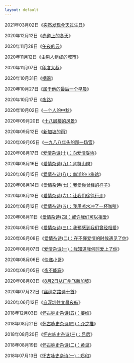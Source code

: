 ```yaml
---
layout: default
---
```


2021年03月02日《[突然发现今天过生日](https://zhuanglinsheng.github.io/res/poems/2021-03-02.html)》

2020年12月12日《[赤道上的冬天](https://zhuanglinsheng.github.io/res/poems/2020-12-12.html)》

2020年11月28日《[午夜的云](https://zhuanglinsheng.github.io/res/poems/2020-11-28.html)》

2020年11月12日《[由男人组成的城市](https://zhuanglinsheng.github.io/res/poems/2020-11-12.html)》

2020年11月07日《[印度大叔](https://zhuanglinsheng.github.io/res/poems/2020-11-07.html)》

2020年10月31日《[嘲讽](https://zhuanglinsheng.github.io/res/poems/2020-10-31.html)》

2020年10月27日《[属于他的最后一个早晨](https://zhuanglinsheng.github.io/res/poems/2020-10-27.html)》

2020年10月17日《[夜路](https://zhuanglinsheng.github.io/res/poems/2020-10-17.html)》

2020年10月02日《[一个人的中秋](https://zhuanglinsheng.github.io/res/poems/2020-10-02.html)》

2020年09月20日《[十八层楼的风景](https://zhuanglinsheng.github.io/res/poems/2020-09-20.html)》

2020年09月12日《[新加坡的雨](https://zhuanglinsheng.github.io/res/poems/2020-09-12.html)》

2020年09月05日《[一九八八年头的那一场雪](https://zhuanglinsheng.github.io/res/poems/2020-09-05.html)》

2020年08月17日《[爱情杂诗(十)：向爱情妥协](https://zhuanglinsheng.github.io/res/poems/2020-08-17.html)》

2020年08月16日《[爱情杂诗(九)：肯特山岗](https://zhuanglinsheng.github.io/res/poems/2020-08-16.html)》

2020年08月15日《[爱情杂诗(八)：南洋的小旅馆](https://zhuanglinsheng.github.io/res/poems/2020-08-15.html)》

2020年08月14日《[爱情杂诗(七)：我爱你曾经的样子](https://zhuanglinsheng.github.io/res/poems/2020-08-14.html)》

2020年08月13日《[爱情杂诗(六)：让我们徐徐行走](https://zhuanglinsheng.github.io/res/poems/2020-08-13.html)》

2020年08月12日《[爱情杂诗(五)：我用凉水冲了一杯咖啡](https://zhuanglinsheng.github.io/res/poems/2020-08-12.html)》

2020年08月11日《[爱情杂诗(四)：或许我们可以相爱](https://zhuanglinsheng.github.io/res/poems/2020-08-11.html)》

2020年08月10日《[爱情杂诗(三)：我预感到我们曾经相爱](https://zhuanglinsheng.github.io/res/poems/2020-08-10.html)》

2020年08月08日《[爱情杂诗(二)：在不懂爱情的时候遇见了你](https://zhuanglinsheng.github.io/res/poems/2020-08-08.html)》

2020年08月07日《[爱情杂诗(一)：我知道我何时爱上了你](https://zhuanglinsheng.github.io/res/poems/2020-08-07.html)》

2020年08月06日《[快递小哥](https://zhuanglinsheng.github.io/res/poems/2020-08-06.html)》

2020年08月05日《[夜不能寐](https://zhuanglinsheng.github.io/res/poems/2020-08-05.html)》

2020年08月03日《[8月2日从广州飞新加坡](https://zhuanglinsheng.github.io/res/poems/2020-08-03.html)》

2020年07月22日《[丝绸之路诗十首](https://zhuanglinsheng.github.io/2020/07/22/Silk-Road.html)》

2020年06月12日《[自深圳往宜昌夜航](https://zhuanglinsheng.github.io/res/poems/2020-06-12.html)》

2018年12月03日《[怀古咏史杂诗(五)：姜维](https://zhuanglinsheng.github.io/res/poems/2018-12-03.html)》

2018年08月21日《[怀古咏史杂诗(四)：介之推](https://zhuanglinsheng.github.io/res/poems/2018-08-21.html)》

2018年08月20日《[怀古咏史杂诗(三)：吕后](https://zhuanglinsheng.github.io/res/poems/2018-08-20.html)》

2018年08月19日《[怀古咏史杂诗(二)：黄巢](https://zhuanglinsheng.github.io/res/poems/2018-08-19.html)》

2018年07月13日《[怀古咏史杂诗(一)：郑和](https://zhuanglinsheng.github.io/res/poems/2018-07-13.html)》




